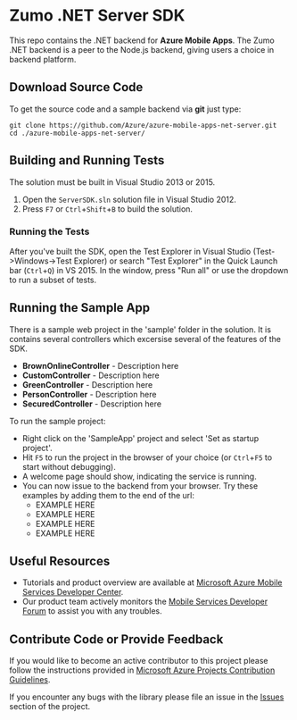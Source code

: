 # Zumo .NET Server SDK

This repo contains the .NET backend for **Azure Mobile Apps**. The Zumo .NET backend is a peer to the Node.js
backend, giving users a choice in backend platform.

## Download Source Code

To get the source code and a sample backend via **git** just type:

    git clone https://github.com/Azure/azure-mobile-apps-net-server.git
    cd ./azure-mobile-apps-net-server/

## Building and Running Tests

The solution must be built in Visual Studio 2013 or 2015.

1. Open the ```ServerSDK.sln``` solution file in Visual Studio 2012.
2. Press ```F7``` or ```Ctrl```+```Shift```+```B``` to build the solution.

### Running the Tests

After you've built the SDK, open the Test Explorer in Visual Studio (Test->Windows->Test Explorer) or search "Test Explorer" in the Quick Launch bar (```Ctrl```+```Q```) in VS 2015.  In the window, press "Run all" or use the dropdown to run a subset of tests.

## Running the Sample App

There is a sample web project in the 'sample' folder in the solution.  It is contains several controllers which excersise several of the features of the SDK.

  * **BrownOnlineController** - Description here
  * **CustomController** - Description here
  * **GreenController** - Description here
  * **PersonController** - Description here
  * **SecuredController** - Description here

To run the sample project:

* Right click on the 'SampleApp' project and select 'Set as startup project'.
* Hit ```F5``` to run the project in the browser of your choice (or ```Ctrl```+```F5``` to start without debugging).
* A welcome page should show, indicating the service is running.
* You can now issue to the backend from your browser.  Try these examples by adding them to the end of the url:
  * EXAMPLE HERE
  * EXAMPLE HERE
  * EXAMPLE HERE
  * EXAMPLE HERE

## Useful Resources

* Tutorials and product overview are available at [Microsoft Azure Mobile Services Developer Center](http://azure.microsoft.com/en-us/develop/mobile).
* Our product team actively monitors the [Mobile Services Developer Forum](http://social.msdn.microsoft.com/Forums/en-US/azuremobile/) to assist you with any troubles.

## Contribute Code or Provide Feedback

If you would like to become an active contributor to this project please follow the instructions provided in [Microsoft Azure Projects Contribution Guidelines](http://azure.github.com/guidelines.html).

If you encounter any bugs with the library please file an issue in the [Issues](https://github.com/Azure/azure-mobile-services/issues) section of the project.
